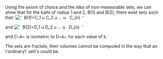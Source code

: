 Using the axiom of choice and the idea of non-measurable sets, we can
show that for the balls of radius 1 and 2, B(1) and B(2), there exist
sets such that:
!['  B(1)=C\_1 u C\_2 u ... u   C\_(n)  '](../dictionary/equation_images/3086.1..png)

and
!['  B(2)=D\_1 u D\_2 u ... u   D\_(n)  '](../dictionary/equation_images/3086.2..png)

and C~k~ is isometric to D~k~ for each value of k.

The sets are fractals; their volumes cannot be computed in the way that
an \\'ordinary\\' set\\'s could be.
